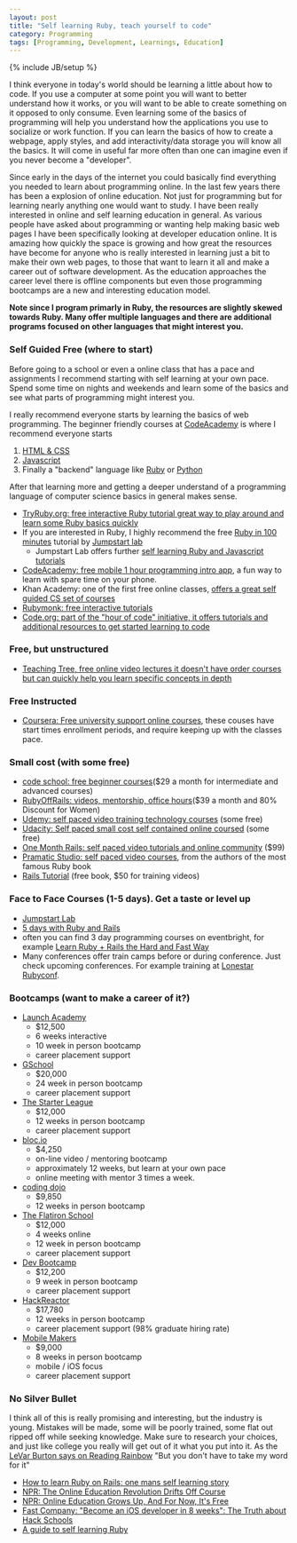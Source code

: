 ```yaml
---
layout: post
title: "Self learning Ruby, teach yourself to code"
category: Programming
tags: [Programming, Development, Learnings, Education]
---
```

{% include JB/setup %}

I think everyone in today's world should be learning a little about how to code. If you use a computer at some point you will want to better understand how it works, or you will want to be able to create something on it opposed to only consume. Even learning some of the basics of programming will help you understand how the applications you use to socialize or work function. If you can learn the basics of how to create a webpage, apply styles, and add interactivity/data storage you will know all the basics. It will come in useful far more often than one can imagine even if you never become a "developer".

Since early in the days of the internet you could basically find everything you needed to learn about programming online. In the last few years there has been a explosion of online education. Not just for programming but for learning nearly anything one would want to study. I have been really interested in online and self learning education in general. As various people have asked about programming or wanting help making basic web pages I have been specifically looking at developer education online. It is amazing how quickly the space is growing and how great the resources have become for anyone who is really interested in learning just a bit to make their own web pages, to those that want to learn it all and make a career out of software development. As the education approaches the career level there is offline components but even those programming bootcamps are a new and interesting education model.

__Note since I program primarly in Ruby, the resources are slightly skewed towards Ruby. Many offer multiple languages and there are additional programs focused on other languages that might interest you.__

### Self Guided Free (where to start)

Before going to a school or even a online class that has a pace and assignments I recommend starting with self learning at your own pace. Spend some time on nights and weekends and learn some of the basics and see what parts of programming might interest you.
  
I really recommend everyone starts by learning the basics of web programming. The beginner friendly courses at [CodeAcademy](http://www.codecademy.com/) is where I recommend everyone starts

1. [HTML & CSS](http://www.codecademy.com/tracks/web)
2. [Javascript](http://www.codecademy.com/tracks/javascript)
3. Finally a "backend" language like [Ruby](http://www.codecademy.com/tracks/ruby) or [Python](http://www.codecademy.com/tracks/python)

After that learning more and getting a deeper understand of a programming language of computer science basics in general makes sense.

* [TryRuby.org: free interactive Ruby tutorial great way to play around and learn some Ruby basics quickly](http://tryruby.org/levels/1/challenges/0)
* If you are interested in Ruby, I highly recommend the free [Ruby in 100 minutes](http://tutorials.jumpstartlab.com/projects/ruby_in_100_minutes.html) tutorial by [Jumpstart lab](http://jumpstartlab.com/)
  * Jumpstart Lab offers further [self learning Ruby and Javascript tutorials](http://tutorials.jumpstartlab.com/)
* [CodeAcademy: free mobile 1 hour programming intro app](http://techcrunch.com/2013/12/09/codecademy-releases-its-first-educational-app-a-k-a-my-new-subway-time-killer/), a fun way to learn with spare time on your phone.
* Khan Academy: one of the first free online classes, [offers a great self guided CS set of courses](https://www.khanacademy.org/cs)
* [Rubymonk: free interactive tutorials](https://rubymonk.com)
* [Code.org: part of the "hour of code" initiative, it offers tutorials and additional resources to get started learning to code](http://code.org/learn)

### Free, but unstructured

* [Teaching Tree, free online video lectures it doesn't have order courses but can quickly help you learn specific concepts in depth](http://www.teachingtree.co/)

### Free Instructed

* [Coursera: Free university support online courses](https://www.coursera.org/category/cs-programming), these couses have start times enrollment periods, and require keeping up with the classes pace.

### Small cost (with some free)

* [code school: free beginner courses](https://www.codeschool.com/)($29 a month for intermediate and advanced courses)
* [RubyOffRails: videos, mentorship, office hours](https://rubyoffrails.com/)($39 a month and 80% Discount for Women)
* [Udemy: self paced video training technology courses](https://www.udemy.com/courses/Technology) (some free)
* [Udacity: Self paced small cost self contained online coursed](https://www.udacity.com/) (some free)
* [One Month Rails: self paced video tutorials and online community](https://onemonthrails.com/) ($99)
* [Pramatic Studio: self paced video courses](http://pragmaticstudio.com/), from the authors of the most famous Ruby book 
* [Rails Tutorial](http://ruby.railstutorial.org/) (free book, $50 for training videos)

### Face to Face Courses (1-5 days). Get a taste or level up

* [Jumpstart Lab](http://jumpstartlab.com/)
* [5 days with Ruby and Rails](https://thenewcircle.com/training/ruby/ruby_on_rails.html)  
* often you can find 3 day programming courses on eventbright, for example [Learn Ruby + Rails the Hard and Fast Way](http://www.eventbrite.com/e/cancelled-learn-ruby-rails-the-hard-and-fast-way-tickets-8484743095)
* Many conferences offer train camps before or during conference. Just check upcoming conferences. For example training at [Lonestar Rubyconf](http://www.lonestarruby.org/2013/lsrc#training-information).

### Bootcamps (want to make a career of it?)

* [Launch Academy](http://www.launchacademy.com/) 
  * $12,500
  * 6 weeks interactive
  * 10 week in person bootcamp
  * career placement support
* [GSchool](https://www.gschool.it/)
  * $20,000
  * 24 week in person bootcamp
  * career placement support
* [The Starter League](http://www.starterleague.com/)
  * $12,000
  * 12 weeks in person bootcamp 
  * career placement support
* [bloc.io](https://www.bloc.io/)
  * $4,250
  * on-line video / mentoring bootcamp
  * approximately 12 weeks, but learn at your own pace
  * online meeting with mentor 3 times a week.
* [coding dojo](http://codingdojo.com)
  * $9,850
  * 12 weeks in person bootcamp
* [The Flatiron School](http://flatironschool.com/rubycurriculum.html)
  * $12,000
  * 4 weeks online
  * 12 week in person bootcamp
  * career placement support
* [Dev Bootcamp](http://devbootcamp.com)
  * $12,200
  * 9 week in person bootcamp
  * career placement support
* [HackReactor](http://www.hackreactor.com)
  * $17,780
  * 12 weeks in person bootcamp
  * career placement support (98% graduate hiring rate)
* [Mobile Makers](http://www.mobilemakers.co/#what-is-the-mobile-makers-academy)
  * $9,000 
  * 8 weeks in person bootcamp
  * mobile / iOS focus
  * career placement support 

### No Silver Bullet

I think all of this is really promising and interesting, but the industry is young. Mistakes will be made, some will be poorly trained, some flat out ripped off while seeking knowledge. Make sure to research your choices, and just like college you really will get out of it what you put into it. As the [LeVar Burton says on Reading Rainbow](http://en.wikipedia.org/wiki/Reading_Rainbow) "But you don't have to take my word for it"

* [How to learn Ruby on Rails: one mans self learning story](https://medium.com/learning-to-code/f5b3cc66659a)
* [NPR: The Online Education Revolution Drifts Off Course](http://www.npr.org/2013/12/31/258420151/the-online-education-revolution-drifts-off-course)
* [NPR: Online Education Grows Up, And For Now, It's Free](http://www.npr.org/2012/09/30/162053927/online-education-grows-up-and-for-now-its-free)
* [Fast Company: "Become an iOS developer in 8 weeks": The Truth about Hack Schools](http://www.fastcompany.com/3023456/become-an-ios-developer-in-8-weeks-the-truth-about-hack-schools)
* [A guide to self learning Ruby](http://net.tutsplus.com/tutorials/ruby/the-best-way-to-learn-ruby-on-rails/)